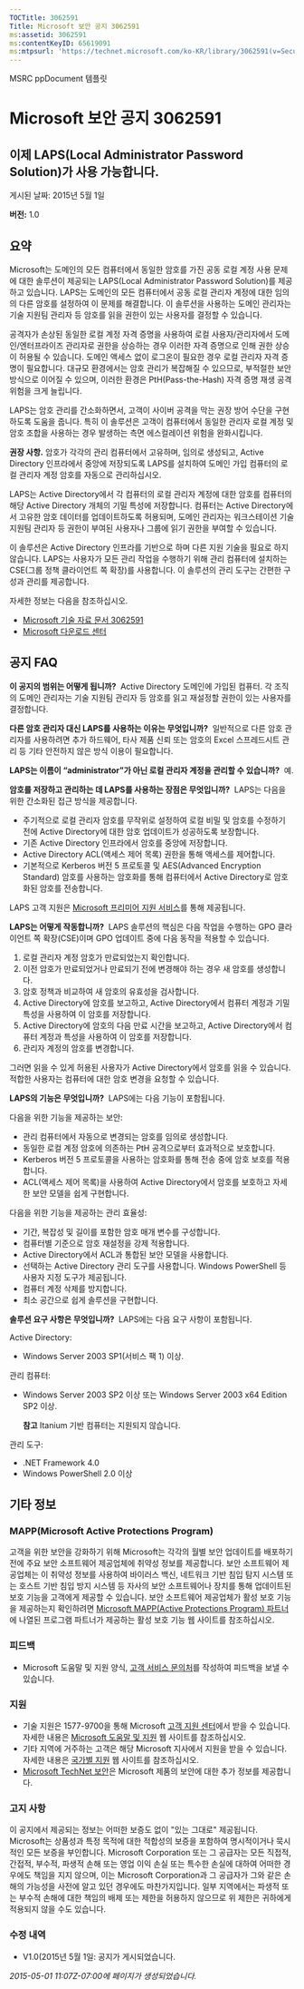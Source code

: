 ```yaml
---
TOCTitle: 3062591
Title: Microsoft 보안 공지 3062591
ms:assetid: 3062591
ms:contentKeyID: 65619091
ms:mtpsurl: 'https://technet.microsoft.com/ko-KR/library/3062591(v=Security.10)'
---
```


MSRC ppDocument 템플릿

Microsoft 보안 공지 3062591
===========================

이제 LAPS(Local Administrator Password Solution)가 사용 가능합니다.
-------------------------------------------------------------------

게시된 날짜: 2015년 5월 1일

**버전:** 1.0

요약
----

<span id="sectionToggle0"></span>
Microsoft는 도메인의 모든 컴퓨터에서 동일한 암호를 가진 공동 로컬 계정 사용 문제에 대한 솔루션이 제공되는 LAPS(Local Administrator Password Solution)를 제공하고 있습니다. LAPS는 도메인의 모든 컴퓨터에서 공동 로컬 관리자 계정에 대한 임의의 다른 암호를 설정하여 이 문제를 해결합니다. 이 솔루션을 사용하는 도메인 관리자는 기술 지원팀 관리자 등 암호를 읽을 권한이 있는 사용자를 결정할 수 있습니다.

공격자가 손상된 동일한 로컬 계정 자격 증명을 사용하여 로컬 사용자/관리자에서 도메인/엔터프라이즈 관리자로 권한을 상승하는 경우 이러한 자격 증명으로 인해 권한 상승이 허용될 수 있습니다. 도메인 액세스 없이 로그온이 필요한 경우 로컬 관리자 자격 증명이 필요합니다. 대규모 환경에서는 암호 관리가 복잡해질 수 있으므로, 부적절한 보안 방식으로 이어질 수 있으며, 이러한 환경은 PtH(Pass-the-Hash) 자격 증명 재생 공격 위험을 크게 늘립니다.

LAPS는 암호 관리를 간소화하면서, 고객이 사이버 공격을 막는 권장 방어 수단을 구현하도록 도움을 줍니다. 특히 이 솔루션은 고객이 컴퓨터에서 동일한 관리자 로컬 계정 및 암호 조합을 사용하는 경우 발생하는 측면 에스컬레이션 위험을 완화시킵니다.

**권장 사항.** 암호가 각각의 관리 컴퓨터에서 고유하며, 임의로 생성되고, Active Directory 인프라에서 중앙에 저장되도록 LAPS를 설치하여 도메인 가입 컴퓨터의 로컬 관리자 계정 암호를 자동으로 관리하십시오.

LAPS는 Active Directory에서 각 컴퓨터의 로컬 관리자 계정에 대한 암호를 컴퓨터의 해당 Active Directory 개체의 기밀 특성에 저장합니다. 컴퓨터는 Active Directory에서 고유한 암호 데이터를 업데이트하도록 허용되며, 도메인 관리자는 워크스테이션 기술 지원팀 관리자 등 권한이 부여된 사용자나 그룹에 읽기 권한을 부여할 수 있습니다.

이 솔루션은 Active Directory 인프라를 기반으로 하며 다른 지원 기술을 필요로 하지 않습니다. LAPS는 사용자가 모든 관리 작업을 수행하기 위해 관리 컴퓨터에 설치하는 CSE(그룹 정책 클라이언트 쪽 확장)를 사용합니다. 이 솔루션의 관리 도구는 간편한 구성과 관리를 제공합니다.

자세한 정보는 다음을 참조하십시오.

-   [Microsoft 기술 자료 문서 3062591](https://support.microsoft.com/ko-kr/kb/3062591)
-   [Microsoft 다운로드 센터](http://www.microsoft.com/downloads/details.aspx?familyid=6e424d9b-e6dd-41c8-8523-6818fc2f07ec)

공지 FAQ
--------

<span id="sectionToggle1"></span>
**이 공지의 범위는 어떻게 됩니까?** 
Active Directory 도메인에 가입된 컴퓨터. 각 조직의 도메인 관리자는 기술 지원팀 관리자 등 암호를 읽고 재설정할 권한이 있는 사용자를 결정합니다.

**다른 암호 관리자 대신 LAPS를 사용하는 이유는 무엇입니까?** 
일반적으로 다른 암호 관리자를 사용하려면 추가 하드웨어, 타사 제품 신뢰 또는 암호의 Excel 스프레드시트 관리 등 기타 안전하지 않은 방식 이용이 필요합니다.

**LAPS는 이름이 “administrator”가 아닌 로컬 관리자 계정을 관리할 수 있습니까?** 
예.

**암호를 저장하고 관리하는 데 LAPS를 사용하는 장점은 무엇입니까?** 
LAPS는 다음을 위한 간소화된 접근 방식을 제공합니다.

-   주기적으로 로컬 관리자 암호를 무작위로 설정하여 로컬 비밀 및 암호를 수정하기 전에 Active Directory에 대한 암호 업데이트가 성공하도록 보장합니다.
-   기존 Active Directory 인프라에서 암호를 중앙에 저장합니다.
-   Active Directory ACL(액세스 제어 목록) 권한을 통해 액세스를 제어합니다.
-   기본적으로 Kerberos 버전 5 프로토콜 및 AES(Advanced Encryption Standard) 암호를 사용하는 암호화를 통해 컴퓨터에서 Active Directory로 암호화된 암호를 전송합니다.

LAPS 고객 지원은 [Microsoft 프리미어 지원 서비스](https://www.microsoft.com/en-us/microsoftservices/support.aspx)를 통해 제공됩니다.

**LAPS는 어떻게 작동합니까?** 
LAPS 솔루션의 핵심은 다음 작업을 수행하는 GPO 클라이언트 쪽 확장(CSE)이며 GPO 업데이트 중에 다음 동작을 적용할 수 있습니다.

1.  로컬 관리자 계정 암호가 만료되었는지 확인합니다.
2.  이전 암호가 만료되었거나 만료되기 전에 변경해야 하는 경우 새 암호를 생성합니다.
3.  암호 정책과 비교하여 새 암호의 유효성을 검사합니다.
4.  Active Directory에 암호를 보고하고, Active Directory에서 컴퓨터 계정과 기밀 특성을 사용하여 이 암호를 저장합니다.
5.  Active Directory에 암호의 다음 만료 시간을 보고하고, Active Directory에서 컴퓨터 계정과 특성을 사용하여 이 암호를 저장합니다.
6.  관리자 계정의 암호를 변경합니다.

그러면 읽을 수 있게 허용된 사용자가 Active Directory에서 암호를 읽을 수 있습니다. 적합한 사용자는 컴퓨터에 대한 암호 변경을 요청할 수 있습니다.

**LAPS의 기능은 무엇입니까?** 
LAPS에는 다음 기능이 포함됩니다.

다음을 위한 기능을 제공하는 보안:

-   관리 컴퓨터에서 자동으로 변경되는 암호를 임의로 생성합니다.
-   동일한 로컬 계정 암호에 의존하는 PtH 공격으로부터 효과적으로 보호합니다.
-   Kerberos 버전 5 프로토콜을 사용하는 암호화를 통해 전송 중에 암호 보호를 적용합니다.
-   ACL(액세스 제어 목록)을 사용하여 Active Directory에서 암호를 보호하고 자세한 보안 모델을 쉽게 구현합니다.

다음을 위한 기능을 제공하는 관리 효율성:

-   기간, 복잡성 및 길이를 포함한 암호 매개 변수를 구성합니다.
-   컴퓨터별 기준으로 암호 재설정을 강제 적용합니다.
-   Active Directory에서 ACL과 통합된 보안 모델을 사용합니다.
-   선택하는 Active Directory 관리 도구를 사용합니다. Windows PowerShell 등 사용자 지정 도구가 제공됩니다.
-   컴퓨터 계정 삭제를 방지합니다.
-   최소 공간으로 쉽게 솔루션을 구현합니다.

**솔루션 요구 사항은 무엇입니까?** 
LAPS에는 다음 요구 사항이 포함됩니다.

Active Directory:

-   Windows Server 2003 SP1(서비스 팩 1) 이상.

관리 컴퓨터:

-   Windows Server 2003 SP2 이상 또는 Windows Server 2003 x64 Edition SP2 이상.

    **참고** Itanium 기반 컴퓨터는 지원되지 않습니다.

관리 도구:

-   .NET Framework 4.0
-   Windows PowerShell 2.0 이상

기타 정보
---------

<span id="sectionToggle2"></span>
### MAPP(Microsoft Active Protections Program)

고객을 위한 보안을 강화하기 위해 Microsoft는 각각의 월별 보안 업데이트를 배포하기 전에 주요 보안 소프트웨어 제공업체에 취약성 정보를 제공합니다. 보안 소프트웨어 제공업체는 이 취약성 정보를 사용하여 바이러스 백신, 네트워크 기반 침입 탐지 시스템 또는 호스트 기반 침입 방지 시스템 등 자사의 보안 소프트웨어나 장치를 통해 업데이트된 보호 기능을 고객에게 제공할 수 있습니다. 보안 소프트웨어 제공업체가 활성 보호 기능을 제공하는지 확인하려면 [Microsoft MAPP(Active Protections Program) 파트너](http://technet.microsoft.com/ko-kr/security/dn467918)에 나열된 프로그램 파트너가 제공하는 활성 보호 기능 웹 사이트를 참조하십시오.

### 피드백

-   Microsoft 도움말 및 지원 양식, [고객 서비스 문의처](http://support.microsoft.com/ko-kr/kb/?scid=sw;en;1257&amp;showpage=1&amp;ws=technet&amp;sd=tech)를 작성하여 피드백을 보낼 수 있습니다.

### 지원

-   기술 지원은 1577-9700을 통해 Microsoft [고객 지원 센터](https://support.microsoft.com/ko-kr/gp/gp_security_main)에서 받을 수 있습니다. 자세한 내용은 [Microsoft 도움말 및 지원](https://support.microsoft.com/ko-kr) 웹 사이트를 참조하십시오.
-   기타 지역에 거주하는 고객은 해당 Microsoft 지사에서 지원을 받을 수 있습니다. 자세한 내용은 [국가별 지원](http://go.microsoft.com/fwlink/?linkid=21155) 웹 사이트를 참조하십시오.
-   [Microsoft TechNet 보안](http://technet.microsoft.com/ko-kr/security/default.aspx)은 Microsoft 제품의 보안에 대한 추가 정보를 제공합니다.

### 고지 사항

이 공지에서 제공되는 정보는 어떠한 보증도 없이 "있는 그대로" 제공됩니다. Microsoft는 상품성과 특정 목적에 대한 적합성의 보증을 포함하여 명시적이거나 묵시적인 모든 보증을 부인합니다. Microsoft Corporation 또는 그 공급자는 모든 직접적, 간접적, 부수적, 파생적 손해 또는 영업 이익 손실 또는 특수한 손실에 대하여 어떠한 경우에도 책임을 지지 않으며, 이는 Microsoft Corporation과 그 공급자가 그와 같은 손해의 가능성을 사전에 알고 있던 경우에도 마찬가지입니다. 일부 지역에서는 파생적 또는 부수적 손해에 대한 책임의 배제 또는 제한을 허용하지 않으므로 위 제한은 귀하에게 적용되지 않을 수도 있습니다.

### 수정 내역

-   V1.0(2015년 5월 1일: 공지가 게시되었습니다.

*2015-05-01 11:07Z-07:00에 페이지가 생성되었습니다.*
